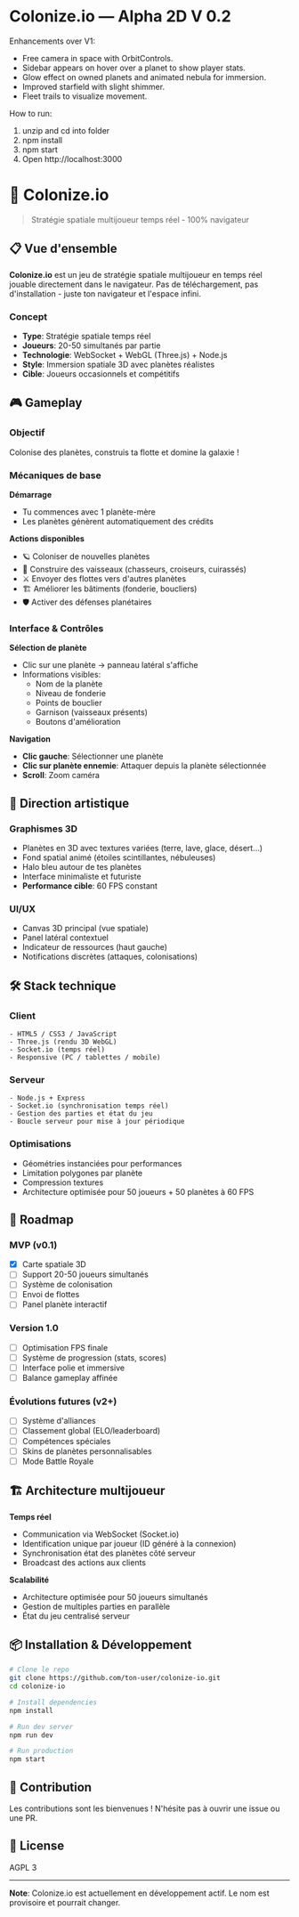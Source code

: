 Colonize.io — Alpha 2D V 0.2
=======================================

Enhancements over V1:
- Free camera in space with OrbitControls.
- Sidebar appears on hover over a planet to show player stats.
- Glow effect on owned planets and animated nebula for immersion.
- Improved starfield with slight shimmer.
- Fleet trails to visualize movement.

How to run:
1. unzip and cd into folder
2. npm install
3. npm start
4. Open http://localhost:3000


# 🌌 Colonize.io

> Stratégie spatiale multijoueur temps réel - 100% navigateur

## 📋 Vue d'ensemble

**Colonize.io** est un jeu de stratégie spatiale multijoueur en temps réel jouable directement dans le navigateur. Pas de téléchargement, pas d'installation - juste ton navigateur et l'espace infini.

### Concept

- **Type**: Stratégie spatiale temps réel
- **Joueurs**: 20-50 simultanés par partie
- **Technologie**: WebSocket + WebGL (Three.js) + Node.js
- **Style**: Immersion spatiale 3D avec planètes réalistes
- **Cible**: Joueurs occasionnels et compétitifs

## 🎮 Gameplay

### Objectif

Colonise des planètes, construis ta flotte et domine la galaxie !

### Mécaniques de base

**Démarrage**
- Tu commences avec 1 planète-mère
- Les planètes génèrent automatiquement des crédits

**Actions disponibles**
- 🪐 Coloniser de nouvelles planètes
- 🚀 Construire des vaisseaux (chasseurs, croiseurs, cuirassés)
- ⚔️ Envoyer des flottes vers d'autres planètes
- 🏗️ Améliorer les bâtiments (fonderie, boucliers)
- 🛡️ Activer des défenses planétaires

### Interface & Contrôles

**Sélection de planète**
- Clic sur une planète → panneau latéral s'affiche
- Informations visibles:
  - Nom de la planète
  - Niveau de fonderie
  - Points de bouclier
  - Garnison (vaisseaux présents)
  - Boutons d'amélioration

**Navigation**
- **Clic gauche**: Sélectionner une planète
- **Clic sur planète ennemie**: Attaquer depuis la planète sélectionnée
- **Scroll**: Zoom caméra

## 🎨 Direction artistique

### Graphismes 3D

- Planètes en 3D avec textures variées (terre, lave, glace, désert...)
- Fond spatial animé (étoiles scintillantes, nébuleuses)
- Halo bleu autour de tes planètes
- Interface minimaliste et futuriste
- **Performance cible**: 60 FPS constant

### UI/UX

- Canvas 3D principal (vue spatiale)
- Panel latéral contextuel
- Indicateur de ressources (haut gauche)
- Notifications discrètes (attaques, colonisations)

## 🛠️ Stack technique

### Client

```
- HTML5 / CSS3 / JavaScript
- Three.js (rendu 3D WebGL)
- Socket.io (temps réel)
- Responsive (PC / tablettes / mobile)
```

### Serveur

```
- Node.js + Express
- Socket.io (synchronisation temps réel)
- Gestion des parties et état du jeu
- Boucle serveur pour mise à jour périodique
```

### Optimisations

- Géométries instanciées pour performances
- Limitation polygones par planète
- Compression textures
- Architecture optimisée pour 50 joueurs + 50 planètes à 60 FPS

## 🚀 Roadmap

### MVP (v0.1)

- [x] Carte spatiale 3D
- [ ] Support 20-50 joueurs simultanés
- [ ] Système de colonisation
- [ ] Envoi de flottes
- [ ] Panel planète interactif

### Version 1.0

- [ ] Optimisation FPS finale
- [ ] Système de progression (stats, scores)
- [ ] Interface polie et immersive
- [ ] Balance gameplay affinée

### Évolutions futures (v2+)

- [ ] Système d'alliances
- [ ] Classement global (ELO/leaderboard)
- [ ] Compétences spéciales
- [ ] Skins de planètes personnalisables
- [ ] Mode Battle Royale

## 🏗️ Architecture multijoueur

**Temps réel**
- Communication via WebSocket (Socket.io)
- Identification unique par joueur (ID généré à la connexion)
- Synchronisation état des planètes côté serveur
- Broadcast des actions aux clients

**Scalabilité**
- Architecture optimisée pour 50 joueurs simultanés
- Gestion de multiples parties en parallèle
- État du jeu centralisé serveur

## 📦 Installation & Développement

```bash
# Clone le repo
git clone https://github.com/ton-user/colonize-io.git
cd colonize-io

# Install dependencies
npm install

# Run dev server
npm run dev

# Run production
npm start
```

## 🤝 Contribution

Les contributions sont les bienvenues ! N'hésite pas à ouvrir une issue ou une PR.

## 📝 License

AGPL 3

---

**Note**: Colonize.io est actuellement en développement actif. Le nom est provisoire et pourrait changer.
